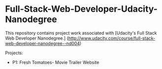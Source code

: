 # Full-Stack-Web-Developer-Udacity-Nanodegree


This repository contains project work associated with [Udacity's Full Stack Web Developer Nanodegree.] (http://www.udacity.com/course/full-stack-web-developer-nanodegree--nd004)

Projects:
* P1: Fresh Tomatoes- Movie Trailer Website

